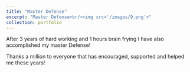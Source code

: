 ```yaml
---
title: "Master Defense"
excerpt: "Master Defense<br/><img src='/images/9.png'>"
collection: portfolio
---
```


After 3 years of hard working and 1 hours brain frying I have also accomplished my master Defense!

Thanks a million to everyone that has encouraged, supported and helped me these years!
